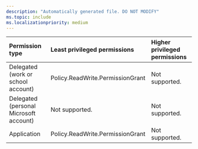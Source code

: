 ```yaml
---
description: "Automatically generated file. DO NOT MODIFY"
ms.topic: include
ms.localizationpriority: medium
---
```


|Permission type|Least privileged permissions|Higher privileged permissions|
|:---|:---|:---|
|Delegated (work or school account)|Policy.ReadWrite.PermissionGrant|Not supported.|
|Delegated (personal Microsoft account)|Not supported.|Not supported.|
|Application|Policy.ReadWrite.PermissionGrant|Not supported.|

